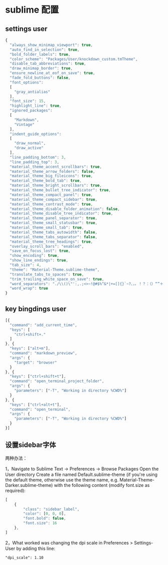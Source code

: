 # sublime 配置

## settings user

```js
{
  "always_show_minimap_viewport": true,
  "auto_find_in_selection": true,
  "bold_folder_labels": true,
  "color_scheme": "Packages/User/knockdown_custom.tmTheme",
  "disable_tab_abbreviations": true,
  "draw_minimap_border": true,
  "ensure_newline_at_eof_on_save": true,
  "fade_fold_buttons": false,
  "font_options":
  [
    "gray_antialias"
  ],
  "font_size": 15,
  "highlight_line": true,
  "ignored_packages":
  [
    "Markdown",
    "Vintage"
  ],
  "indent_guide_options":
  [
    "draw_normal",
    "draw_active"
  ],
  "line_padding_bottom": 3,
  "line_padding_top": 3,
  "material_theme_accent_scrollbars": true,
  "material_theme_arrow_folders": false,
  "material_theme_big_fileicons": true,
  "material_theme_bold_tab": true,
  "material_theme_bright_scrollbars": true,
  "material_theme_bullet_tree_indicator": true,
  "material_theme_compact_panel": true,
  "material_theme_compact_sidebar": true,
  "material_theme_contrast_mode": true,
  "material_theme_disable_folder_animation": false,
  "material_theme_disable_tree_indicator": true,
  "material_theme_panel_separator": true,
  "material_theme_small_statusbar": true,
  "material_theme_small_tab": true,
  "material_theme_tabs_autowidth": false,
  "material_theme_tabs_separator": false,
  "material_theme_tree_headings": true,
  "overlay_scroll_bars": "enabled",
  "save_on_focus_lost": true,
  "show_encoding": true,
  "show_line_endings": true,
  "tab_size": 4,
  "theme": "Material-Theme.sublime-theme",
  "translate_tabs_to_spaces": true,
  "trim_trailing_white_space_on_save": true,
  "word_separators": "./\\()\"':,.;<>~!@#$%^&*|+=[]{}`~?、，。！？：（）“”＋",
  "word_wrap": true
}
```

## key bingdings user

```js
[{
  "command": "add_current_time",
  "keys": [
    "ctrl+shift+."
  ]
}, {
  "keys": ["alt+m"],
  "command": "markdown_preview",
  "args": {
    "target": "browser"
  }
}, {
  "keys": ["ctrl+shift+t"],
  "command": "open_terminal_project_folder",
  "args": {
    "parameters": ["-T", "Working in directory %CWD%"]
  }
}, {
  "keys": ["ctrl+alt+t"],
  "command": "open_terminal",
  "args": {
    "parameters": ["-T", "Working in directory %CWD%"]
  }
}]
```

## 设置sidebar字体
两种办法：

1，Navigate to Sublime Text -> Preferences -> Browse Packages
Open the User directory
Create a file named Default.sublime-theme (if you're using the default theme, otherwise use the theme name, e.g. Material-Theme-Darker.sublime-theme) with the following content (modify font.size as required):

```js
[
    {
        "class": "sidebar_label",
        "color": [0, 0, 0],
        "font.bold": false,
        "font.size": 16
    },
]
```

2，What worked was changing the dpi scale in Preferences > Settings- User by adding this line:

```
"dpi_scale": 1.10
```

